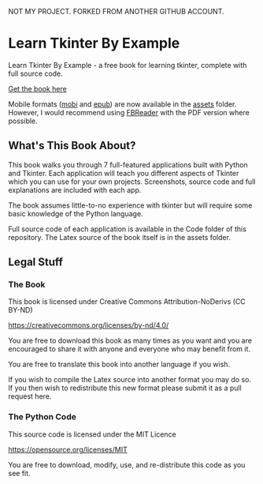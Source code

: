 NOT MY PROJECT. FORKED FROM ANOTHER GITHUB ACCOUNT.

# Learn Tkinter By Example
Learn Tkinter By Example - a free book for learning tkinter, complete with full source code.

[Get the book here](Tkinter-By-Example.pdf)

Mobile formats ([mobi](assets/Tkinter-By-Example.mobi) and [epub](assets/Tkinter-By-Example.epub)) are now available in the [assets](assets) folder. However, I would recommend using [FBReader](https://fbreader.org) with the PDF version where possible. 

## What's This Book About?

This book walks you through 7 full-featured applications built with Python and Tkinter. Each application will teach you different aspects of Tkinter which you can use for your own projects. Screenshots, source code and full explanations are included with each app.

The book assumes little-to-no experience with tkinter but will require some basic knowledge of the Python language. 

Full source code of each application is available in the Code folder of this repository. The Latex source of the book itself is in the assets folder. 

## Legal Stuff

### The Book

This book is licensed under Creative Commons Attribution-NoDerivs (CC BY-ND)

https://creativecommons.org/licenses/by-nd/4.0/

You are free to download this book as many times as you want and you are encouraged to share it with anyone and everyone who may benefit from it. 

You are free to translate this book into another language if you wish.

If you wish to compile the Latex source into another format you may do so. If you then wish to redistribute this new format please submit it as a pull request here. 

### The Python Code

This source code is licensed under the MIT Licence

https://opensource.org/licenses/MIT

You are free to download, modify, use, and re-distribute this code as you see fit.

